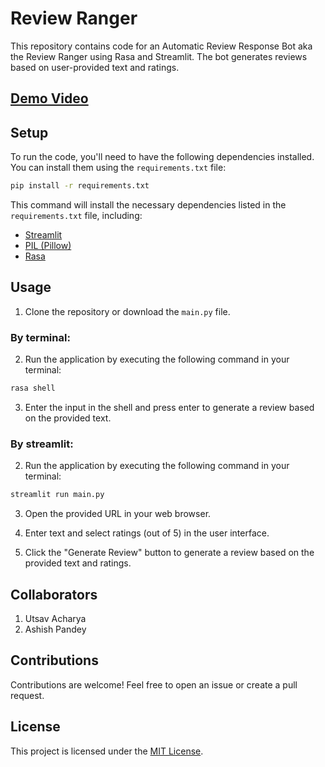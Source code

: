 # Review Ranger

This repository contains code for an Automatic Review Response Bot aka the Review Ranger using Rasa and Streamlit. The bot generates reviews based on user-provided text and ratings.

## [Demo Video](https://drive.google.com/file/d/1aoqIf6XOrGNRJ3zO48LHU3s8DBJc7nJI/view?usp=drive_link) 


## Setup

To run the code, you'll need to have the following dependencies installed. You can install them using the `requirements.txt` file:

```bash
pip install -r requirements.txt
```

This command will install the necessary dependencies listed in the `requirements.txt` file, including:

- [Streamlit](https://www.streamlit.io/)
- [PIL (Pillow)](https://pillow.readthedocs.io/en/stable/)
- [Rasa](https://rasa.com/)

## Usage

1. Clone the repository or download the `main.py` file.

### By terminal:

2. Run the application by executing the following command in your terminal:
```bash
rasa shell
```

3. Enter the input in the shell and press enter to generate a review based on the provided text.

### By streamlit:
2. Run the application by executing the following command in your terminal:

```bash
streamlit run main.py
```

3. Open the provided URL in your web browser.

4. Enter text and select ratings (out of 5) in the user interface.

5. Click the "Generate Review" button to generate a review based on the provided text and ratings.


## Collaborators

1. Utsav Acharya
2. Ashish Pandey


## Contributions

Contributions are welcome! Feel free to open an issue or create a pull request.

## License

This project is licensed under the [MIT License](LICENSE).
